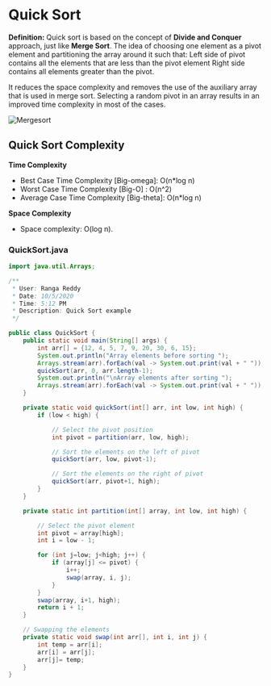 # Quick Sort

**Definition:** Quick sort is based on the concept of **Divide and Conquer** approach, just like **Merge Sort**. The idea of choosing one element as a pivot element and partitioning the array around it such that: Left side of pivot contains all the elements that are less than the pivot element Right side contains all elements greater than the pivot.

It reduces the space complexity and removes the use of the auxiliary array that is used in merge sort. Selecting a random pivot in an array results in an improved time complexity in most of the cases.

![Mergesort](https://upload.wikimedia.org/wikipedia/commons/thumb/a/af/Quicksort-diagram.svg/400px-Quicksort-diagram.svg.png)

## Quick Sort Complexity

**Time Complexity**
* Best Case Time Complexity [Big-omega]: O(n*log n)
* Worst Case Time Complexity [Big-O] : O(n^2)
* Average Case Time Complexity [Big-theta]: O(n*log n)

**Space Complexity**
* Space complexity: O(log n).

### QuickSort.java

```java
import java.util.Arrays;

/**
 * User: Ranga Reddy
 * Date: 10/5/2020
 * Time: 5:12 PM
 * Description: Quick Sort example
 */

public class QuickSort {
    public static void main(String[] args) {
        int arr[] = {12, 4, 5, 7, 9, 20, 30, 6, 15};
        System.out.println("Array elements before sorting ");
        Arrays.stream(arr).forEach(val -> System.out.print(val + " "));
        quickSort(arr, 0, arr.length-1);
        System.out.println("\nArray elements after sorting ");
        Arrays.stream(arr).forEach(val -> System.out.print(val + " "));
    }

    private static void quickSort(int[] arr, int low, int high) {
        if (low < high) {

            // Select the pivot position
            int pivot = partition(arr, low, high);

            // Sort the elements on the left of pivot
            quickSort(arr, low, pivot-1);

            // Sort the elements on the right of pivot
            quickSort(arr, pivot+1, high);
        }
    }

    private static int partition(int[] array, int low, int high) {

        // Select the pivot element
        int pivot = array[high];
        int i = low - 1;

        for (int j=low; j<high; j++) {
            if (array[j] <= pivot) {
                i++;
                swap(array, i, j);
            }
        }
        swap(array, i+1, high);
        return i + 1;
    }

    // Swapping the elements
    private static void swap(int arr[], int i, int j) {
        int temp = arr[i];
        arr[i] = arr[j];
        arr[j]= temp;
    }
}
```


